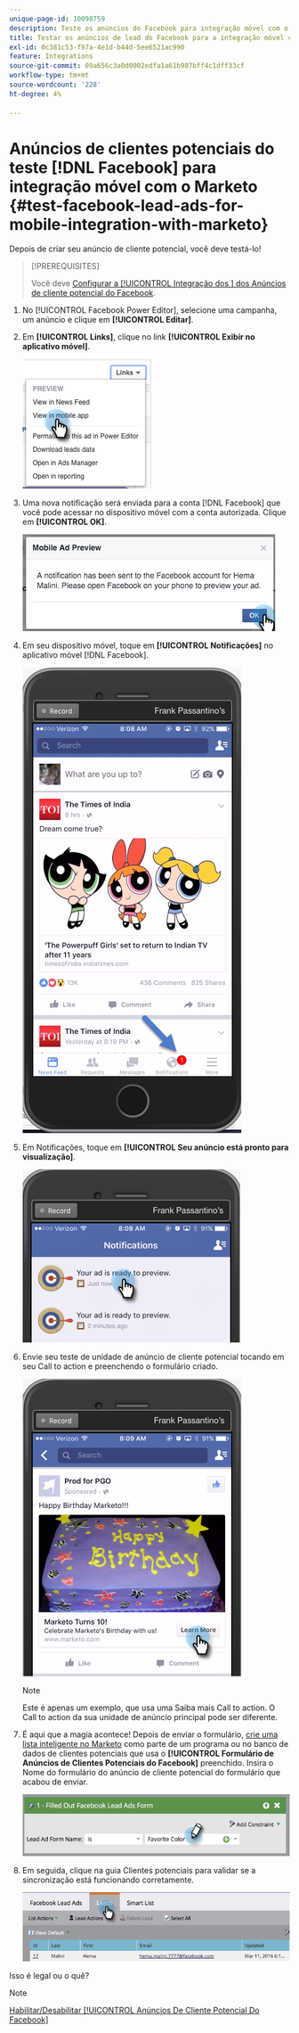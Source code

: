 ```yaml
---
unique-page-id: 10098759
description: Teste os anúncios do Facebook para integração móvel com o Marketo - Documentação do Marketo - Documentação do produto
title: Testar os anúncios de lead do Facebook para a integração móvel com o Marketo
exl-id: 0c381c53-f97a-4e1d-b44d-5ee6521ac990
feature: Integrations
source-git-commit: 09a656c3a0d0002edfa1a61b987bff4c1dff33cf
workflow-type: tm+mt
source-wordcount: '228'
ht-degree: 4%

---
```


# Anúncios de clientes potenciais do teste [!DNL Facebook] para integração móvel com o Marketo {#test-facebook-lead-ads-for-mobile-integration-with-marketo}

Depois de criar seu anúncio de cliente potencial, você deve testá-lo!

>[!PREREQUISITES]
>
>Você deve [Configurar a [!UICONTROL Integração dos &#x200B;] dos Anúncios de cliente potencial do Facebook](/help/marketo/product-docs/demand-generation/facebook/set-up-facebook-lead-ads.md).

1. No [!UICONTROL Facebook Power Editor], selecione uma campanha, um anúncio e clique em **[!UICONTROL Editar]**.

1. Em **[!UICONTROL Links]**, clique no link **[!UICONTROL Exibir no aplicativo móvel]**.

   ![](assets/image2016-5-13-15-3a2-3a38.png)

1. Uma nova notificação será enviada para a conta [!DNL Facebook] que você pode acessar no dispositivo móvel com a conta autorizada. Clique em **[!UICONTROL OK]**.

   ![](assets/image2016-3-11-8-3a35-3a7.png)

1. Em seu dispositivo móvel, toque em **[!UICONTROL Notificações]** no aplicativo móvel [!DNL Facebook].

   ![](assets/image2016-3-11-8-3a38-3a35.png)

1. Em Notificações, toque em **[!UICONTROL Seu anúncio está pronto para visualização]**.

   ![](assets/image2016-3-11-8-3a41-3a59.png)

1. Envie seu teste de unidade de anúncio de cliente potencial tocando em seu Call to action e preenchendo o formulário criado.

   ![](assets/image2016-3-11-8-3a52-3a20.png)

   >[!NOTE]
   >
   >Este é apenas um exemplo, que usa uma Saiba mais Call to action. O Call to action da sua unidade de anúncio principal pode ser diferente.

1. É aqui que a magia acontece! Depois de enviar o formulário, [crie uma lista inteligente no Marketo](/help/marketo/product-docs/core-marketo-concepts/smart-lists-and-static-lists/creating-a-smart-list/create-a-smart-list.md) como parte de um programa ou no banco de dados de clientes potenciais que usa o **[!UICONTROL Formulário de Anúncios de Clientes Potenciais do Facebook]** preenchido. Insira o Nome do formulário do anúncio de cliente potencial do formulário que acabou de enviar.

   ![](assets/image2016-3-11-8-3a59-3a34.png)

1. Em seguida, clique na guia Clientes potenciais para validar se a sincronização está funcionando corretamente.

   ![](assets/image2016-3-11-15-3a27-3a54.png)

Isso é legal ou o quê?

>[!NOTE]
>
>[Habilitar/Desabilitar [!UICONTROL Anúncios De Cliente Potencial Do Facebook]](/help/marketo/product-docs/demand-generation/facebook/set-up-facebook-lead-ads.md)
